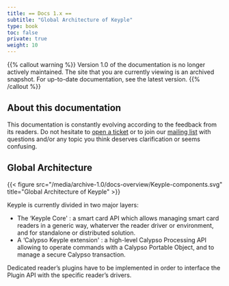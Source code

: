 ```yaml
---
title: == Docs 1.x ==
subtitle: "Global Architecture of Keyple"
type: book
toc: false
private: true
weight: 10
---
```


{{% callout warning %}}
Version 1.0 of the documentation is no longer actively maintained. The site that you are currently viewing is an archived snapshot. For up-to-date documentation, see the latest version.
{{% /callout %}}

## About this documentation

This documentation is constantly evolving according to the feedback from its readers. Do not hesitate to [open a ticket](https://github.com/eclipse-keyple/keyple-website/issues) or to join our [mailing list](https://accounts.eclipse.org/mailing-list/keyple-dev) with questions and/or any topic you think deserves clarification or seems confusing.

## Global Architecture

{{< figure src="/media/archive-1.0/docs-overview/Keyple-components.svg" title="Global Architecture of Keyple" >}}

Keyple is currently divided in two major layers:
- The ‘Keyple Core' : a smart card API which allows managing smart card readers in a generic way, whaterver the reader driver or environment, and for standalone or distributed solution.
- A ‘Calypso Keyple extension' : a high-level Calypso Processing API allowing to operate commands with a Calypso Portable Object, and to manage a secure Calypso transaction.

Dedicated reader’s plugins have to be implemented in order to interface the Plugin API with the specific reader’s drivers.

